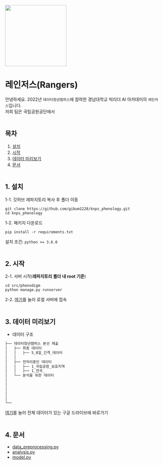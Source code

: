 <img src="./rangers_logo.png" width="200" height="200" />

# 레인저스(Rangers)

안녕하세요. 2022년 `데이터청년캠퍼스`에 참여한 경남대학교 빅리더 AI 아카데미의 `레인저스`입니다.   
저희 팀은 국립공원공단에서 
<br><br>
## 목차
1. [설치](#1-설치)
1. [시작](#2-시작)
1. [데이터 미리보기](#3-데이터-미리보기)
1. [문서](#4-문서)
<br><br>
## 1. 설치
1-1. 깃허브 레파지토리 복사 후 폴더 이동
```
git clone https://github.com/gibum1228/knps_phenology.git
cd knps_phenology
```
1-2. 패키지 다운로드
```
pip install -r requirements.txt
```
설치 조건: 
`python >= 3.6.0`
<br><br>
## 2. 시작
2-1. 서버 시작(**레파지토리 폴더 내 root 기준**)
```
cd src/phenodigm
python manage.py runserver
```
2-2. [여기](http://127.0.0.1:8000)를 눌러 로컬 서버에 접속 
<br><br>
## 3. 데이터 미리보기
- 데이터 구조
```bash
├── 데이터청년캠퍼스 본선 제출
│   ├── 최종 데이터
│   │   ├── 5_8일_간격_데이터
│   │
│   ├── 전처리중인 데이터
│   │   ├── 1_국립공원_보호지역
│   │   ├── 1_전국_
│   └── 분석을 위한 데이터
│
│
│
│
│
└──
``` 
[여기]()를 눌러 전체 데이터가 있는 구글 드라이브에 바로가기
<br><br>
## 4. 문서

- [data_preprocessing.py]()
- [analysis.py]()
- [model.py]()
